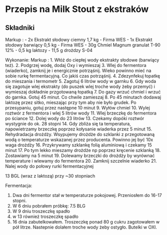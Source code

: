 # Przepis na Milk Stout z ekstraków
## Składniki

Markup : - 2x Ekstrakt słodowy ciemny 1,7 kg - Firma WES
         - 1x Ekstrakt słodowy barwiący 0,5 kg - Firma WES
         - 30g Chmiel Magnum granulat T-90 12%
         - 0,5 kg laktozy
         - 11,5 g drożdzy S-04









Wykonanie:
 Markup : 1. Włóż do ciepłej wody ekstrakty słodowe (barwiący też).
          2. Podgrzej wodę, dodaj Oxy i wymieszaj
          3. Wlej do fermentora (wiaderko), zamknij je i energicznie potrząśnij. Wieko powinno mieć na sobie rurkę fermentacyjną. Co jakiś czas potrząśnij.
          4. Zdezynfekuj łopatkę do mieszania i termometr
          5. Zagotuj 6 litrów wody w garnku
          6. Gdy woda się zagotuje wlej ekstrakty (do puszek wlej troche wody żeby przemyć) i wymieszaj dokładnie przgotowaną łopatką
          7. Do gazy wrzuć chmiel i wrzuć do garnka. Gotuj 45 minut. Co chwile zamieszaj
          8. Po 45 minutach dodawaj laktozę przez sitko, mieszając przy tym aby nie było grudek. Po przesypaniu, gotuj przez następne 10 minut
          9. Wyłów chmiel
          10. Wylej roztwór z fermentora i wlej 5 litrów wody
          11. Wlej brzeczkę do fermentora po ściance
          12. Dolej wody do 23 litrów
          13. Czekamy dopóki roztwór wystygnie do ok. 28 stopni
          14. Gdy zbliża się ta temperatura, napowietrzamy brzeczkę poprzez kołysanie wiaderka przez 5 minut
          15. Rehydradacja drożdży. Wsypujemy drożdże do szklanki z przegotowaną wodą o temperaturze wskazanej przez producenta. Powinno jej być 10x waga drożdży
          16. Przykrywamy szklankę folią aluminiową i czekamy 15 minut
          17. Po tym lekko mieszamy drożdże np poprzez kręcenie szklanką
          18. Zostawiamy na 5 minut
          19. Dolewamy brzeczki do drożdży by wyrównać temperature i wlewamy do fermentora
          20. Zamknij szczelnie wiaderko
          21. Nalej wody do połowy rurki fermentacyjnej



13 BGL (wraz z laktozą) przy ~30 stopniach

Fermentacja:
1. Dwa dni fermentor stał w temperaturze pokojowej. Przeniosłem do 16-17 stopni.
2. W 6 dniu pobrałem próbkę: 7.5 BLG
3. W 9 dniu troszeczkę spadło
4. w 13 również troszeczkę spadło
5. 16 dnia zabutelkowałem. Troszeczkę ponad 80 g cukru zagotowałem w pół litrze. Nastepnie dolałem troche wody żeby ostygło. Butelki w OXI.
